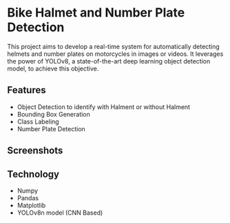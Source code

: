 
# Bike Halmet and Number Plate Detection 

This project aims to develop a real-time system for automatically detecting helmets and number plates on motorcycles in images or videos. It leverages the power of YOLOv8, a state-of-the-art deep learning object detection model, to achieve this objective.


## Features

- Object Detection to identify with Halment or without Halment
- Bounding Box Generation
- Class Labeling
- Number Plate Detection


## Screenshots




## Technology 

 - Numpy
 - Pandas 
 - Matplotlib
 - YOLOv8n model (CNN Based)


